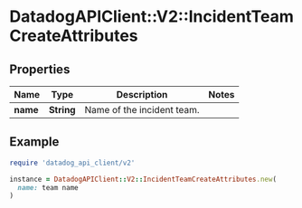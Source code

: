 # DatadogAPIClient::V2::IncidentTeamCreateAttributes

## Properties

| Name     | Type       | Description                | Notes |
| -------- | ---------- | -------------------------- | ----- |
| **name** | **String** | Name of the incident team. |       |

## Example

```ruby
require 'datadog_api_client/v2'

instance = DatadogAPIClient::V2::IncidentTeamCreateAttributes.new(
  name: team name
)
```
